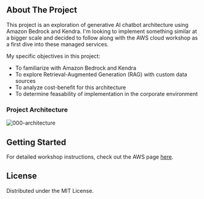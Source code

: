 <!-- ABOUT THE PROJECT -->
## About The Project

This project is an exploration of generative AI chatbot architecture using Amazon Bedrock and Kendra. I'm looking to implement something similar at a bigger scale and decided to follow along with the AWS cloud workshop as a first dive into these managed services.

My specific objectives in this project:
* To familiarize with Amazon Bedrock and Kendra
* To explore Retrieval-Augmented Generation (RAG) with custom data sources
* To analyze cost-benefit for this architecture
* To determine feasability of implementation in the corporate environment

### Project Architecture

![000-architecture](https://github.com/user-attachments/assets/39f5e1a3-02dc-4e1f-ba2f-f7297a5aa321)

<!-- GETTING STARTED -->
## Getting Started

For detailed workshop instructions, check out the AWS page [here](https://catalog.us-east-1.prod.workshops.aws/workshops/27eb3134-4f33-4689-bb73-269e4273947a/en-US).

<!-- LICENSE -->
## License

Distributed under the MIT License.
